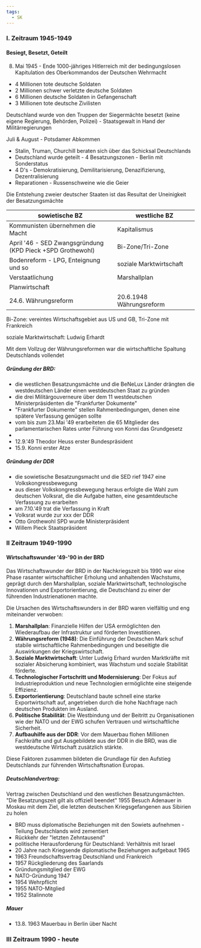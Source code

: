 ```yaml
---
tags:
  - SK
---
```

### I. Zeitraum 1945-1949
#### Besiegt, Besetzt, Geteilt
8. Mai 1945 - Ende 1000-jähriges Hitlerreich mit der bedingungslosen Kapitulation des Oberkommandos der Deutschen Wehrmacht
- 4 Millionen tote deutsche Soldaten
- 2 Millionen schwer verletzte deutsche Soldaten
- 6 Millionen deutsche Soldaten in Gefangenschaft
- 3 Millionen tote deutsche Zivilisten

Deutschland wurde von den Truppen der Siegermächte besetzt (keine eigene Regierung, Behörden, Polizei) - Staatsgewalt in Hand der Militärregierungen 

Juli & August - Potsdamer Abkommen
- Stalin, Truman, Churchill beraten sich über das Schicksal Deutschlands
- Deutschland wurde geteilt - 4 Besatzungszonen - Berlin mit Sonderstatus
- 4 D's - Demokratisierung, Demilitarisierung, Denazifizierung, Dezentralisierung
- Reparationen - Russenschweine wie die Geier

Die Entstehung zweier deutscher Staaten ist das Resultat der Uneinigkeit der Besatzungsmächte

| sowietische BZ                                                  | westliche BZ             |
| --------------------------------------------------------------- | ------------------------ |
| Kommunisten übernehmen die Macht                                | Kapitalismus             |
| April '46 -  SED Zwangsgründung <br>(KPD Pieck +SPD Grothewohl) | Bi-Zone/Tri-Zone         |
| Bodenreform - LPG, Enteignung und so                            | soziale Marktwirtschaft  |
| Verstaatlichung                                                 | Marshallplan             |
| Planwirtschaft                                                  |                          |
| 24.6. Währungsreform                                            | 20.6.1948 Währungsreform |
 Bi-Zone: vereintes Wirtschaftsgebiet aus US und GB, Tri-Zone mit Frankreich

soziale Marktwirtschaft: Ludwig Erhardt

Mit dem Vollzug der Währungsreformen war die wirtschaftliche Spaltung Deutschlands vollendet 
##### Gründung der BRD:
- die westlichen Besatzungsmächte und die BeNeLux Länder drängten die westdeutschen Länder einen westdeutschen Staat zu gründen
- die drei Militärgouverneure über dem 11 westdeutschen Ministerpräsidenten die "Frankfurter Dokumente" 
- "Frankfurter Dokumente" stellen Rahmenbedingungen, denen eine spätere Verfassung genügen sollte
- vom bis zum 23.Mai '49 erarbeiteten die 65 Mitglieder des parlamentarischen Rates unter Führung von Konni das Grundgesetz
- 
- 12.9.'49 Theodor Heuss erster Bundespräsident
- 15.9. Konni erster Atze

##### Gründung der DDR
- die sowietische Besatzungsmacht und die SED rief 1947 eine Volkskongressbewegung 
- aus dieser Volkskongressbewegung heraus erfolgte die Wahl zum deutschen Volksrat, die die Aufgabe hatten, eine gesamtdeutsche Verfassung zu erarbeiten
- am 7.10.'49 trat die Verfassung in Kraft
- Volksrat wurde zur xxx der DDR
- Otto Grothewohl SPD wurde Ministerpräsident
- Willem Pieck Staatspräsident
### II Zeitraum 1949-1990

#### Wirtschaftswunder '49-'90 in der BRD 

Das Wirtschaftswunder der BRD in der Nachkriegszeit bis 1990 war eine Phase rasanter wirtschaftlicher Erholung und anhaltenden Wachstums, geprägt durch den Marshallplan, soziale Marktwirtschaft, technologische Innovationen und Exportorientierung, die Deutschland zu einer der führenden Industrienationen machte.

Die Ursachen des Wirtschaftswunders in der BRD waren vielfältig und eng miteinander verwoben:

1. **Marshallplan**: Finanzielle Hilfen der USA ermöglichten den Wiederaufbau der Infrastruktur und förderten Investitionen.
2. **Währungsreform (1948)**: Die Einführung der Deutschen Mark schuf stabile wirtschaftliche Rahmenbedingungen und beseitigte die Auswirkungen der Kriegswirtschaft.
3. **Soziale Marktwirtschaft**: Unter Ludwig Erhard wurden Marktkräfte mit sozialer Absicherung kombiniert, was Wachstum und soziale Stabilität förderte.
4. **Technologischer Fortschritt und Modernisierung**: Der Fokus auf Industrieproduktion und neue Technologien ermöglichte eine steigende Effizienz.
5. **Exportorientierung**: Deutschland baute schnell eine starke Exportwirtschaft auf, angetrieben durch die hohe Nachfrage nach deutschen Produkten im Ausland.
6. **Politische Stabilität**: Die Westbindung und der Beitritt zu Organisationen wie der NATO und der EWG schufen Vertrauen und wirtschaftliche Sicherheit.
7. **Aufbauhilfe aus der DDR**: Vor dem Mauerbau flohen Millionen Fachkräfte und gut Ausgebildete aus der DDR in die BRD, was die westdeutsche Wirtschaft zusätzlich stärkte.

Diese Faktoren zusammen bildeten die Grundlage für den Aufstieg Deutschlands zur führenden Wirtschaftsnation Europas.

##### Deutschlandvertrag:
Vertrag zwischen Deutschland und den westlichen Besatzungsmächten.
"Die Besatzungszeit gilt als offiziell beendet"
1955 Besuch Adenauer in Moskau mit dem Ziel, die letzten deutschen Kriegsgefangenen aus Sibirien zu holen 
- BRD muss diplomatische Beziehungen mit den Sowiets aufnehmen - Teilung Deutschlands wird zementiert
- Rückkehr der "letzten Zehntausend"
- politische Herausforderung für Deutschland: Verhältnis mit Israel
- 20 Jahre nach Kriegsende diplomatische Beziehungen aufgebaut 1965
- 1963 Freundschaftsvertrag Deutschland und Frankreich
- 1957 Rückgliederung des Saarlands
- Gründungsmitglied der EWG
- NATO-Gründung 1947
- 1954 Wehrpflicht
- 1955 NATO-Mitglied
- 1952 Stalinnote

##### Mauer
- 13.8. 1963 Mauerbau in Berlin über Nacht

### III Zeitraum 1990 - heute

